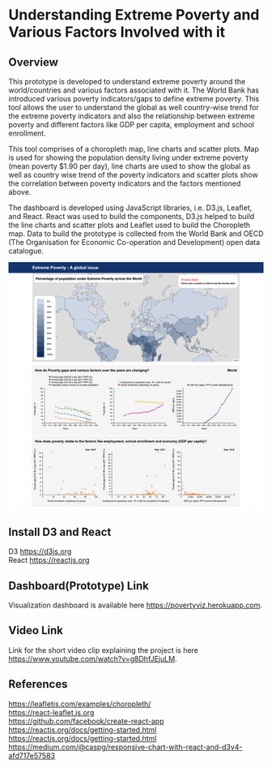 # Understanding Extreme Poverty and Various Factors Involved with it

## Overview

This prototype is developed to understand extreme poverty around the world/countries and various factors associated with it. The World Bank has introduced various poverty indicators/gaps to define extreme poverty. This tool allows the user to understand the global as well country-wise trend for the extreme poverty indicators and also the relationship between extreme poverty and different factors like GDP per capita, employment and school enrollment.

This tool comprises of a choropleth map, line charts and scatter plots. Map is used for showing the population density living under extreme poverty (mean poverty $1.90 per day), line charts are used to show the global as well as country wise trend of the poverty indicators and scatter plots show the correlation between poverty indicators and the factors mentioned above.

The dashboard is developed using JavaScript libraries, i.e. D3.js, Leaflet, and React. React was used to build the components, D3.js helped to build the line charts and scatter plots and Leaflet used to build the Choropleth map. Data to build the prototype is collected from the World Bank and OECD (The Organisation for Economic Co-operation and Development) open data catalogue.

<img src="images/dashboard.png">
<img src="images/dashboard2.png">


## Install D3 and React 

D3 <https://d3js.org>  
React <https://reactjs.org>

## Dashboard(Prototype) Link

Visualization dashboard is available here <https://povertyviz.herokuapp.com>.

## Video Link

Link for the short video clip explaining the project is here <https://www.youtube.com/watch?v=g8DhfJEjuLM>.

## References

<https://leafletjs.com/examples/choropleth/>  
<https://react-leaflet.js.org>  
<https://github.com/facebook/create-react-app>  
<https://reactjs.org/docs/getting-started.html>  
<https://reactjs.org/docs/getting-started.html>  
<https://medium.com/@caspg/responsive-chart-with-react-and-d3v4-afd717e57583>  
